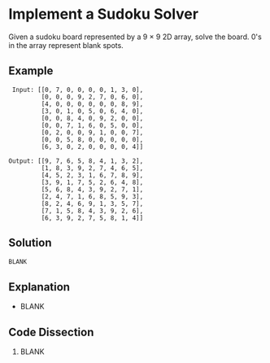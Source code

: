 # Implement a Sudoku Solver
Given a sudoku board represented by a 9 &times; 9 2D array, solve the board. 0's in the array represent blank spots.

## Example
```
 Input: [[0, 7, 0, 0, 0, 0, 1, 3, 0],
         [0, 0, 0, 9, 2, 7, 0, 6, 0],
         [4, 0, 0, 0, 0, 0, 0, 8, 9],
         [3, 0, 1, 0, 5, 0, 6, 4, 0],
         [0, 0, 8, 4, 0, 9, 2, 0, 0],
         [0, 0, 7, 1, 6, 0, 5, 0, 0],
         [0, 2, 0, 0, 9, 1, 0, 0, 7],
         [0, 0, 5, 8, 0, 0, 0, 0, 0],
         [6, 3, 0, 2, 0, 0, 0, 0, 4]]

Output: [[9, 7, 6, 5, 8, 4, 1, 3, 2],
         [1, 8, 3, 9, 2, 7, 4, 6, 5],
         [4, 5, 2, 3, 1, 6, 7, 8, 9],
         [3, 9, 1, 7, 5, 2, 6, 4, 8],
         [5, 6, 8, 4, 3, 9, 2, 7, 1],
         [2, 4, 7, 1, 6, 8, 5, 9, 3],
         [8, 2, 4, 6, 9, 1, 3, 5, 7],
         [7, 1, 5, 8, 4, 3, 9, 2, 6],
         [6, 3, 9, 2, 7, 5, 8, 1, 4]]
```

## Solution
```python
BLANK
```

## Explanation
* BLANK

## Code Dissection
1. BLANK